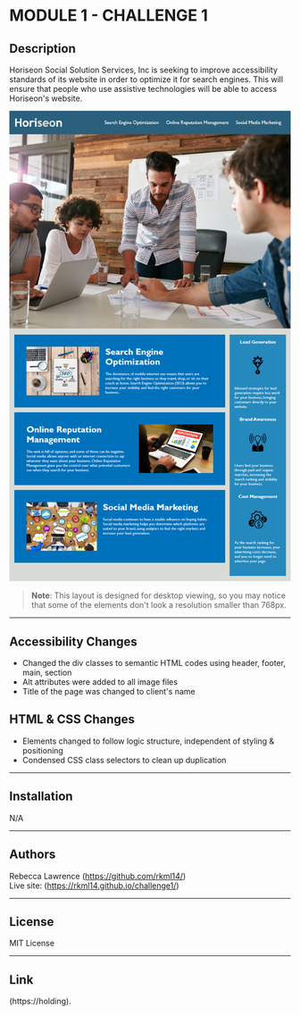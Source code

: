 # MODULE 1 - CHALLENGE 1

## Description


Horiseon Social Solution Services, Inc is seeking to improve accessibility standards of its website in order to optimize it for search engines.  This will ensure that people who use assistive technologies will be able to access Horiseon's website. 



![The Horiseon webpage includes a navigation bar, a header image, and cards with text and images at the bottom of the page.](./assets/images/horiseon-homepage.png)

> **Note**: This layout is designed for desktop viewing, so you may notice that some of the elements don't look  a resolution smaller than 768px. 

---

## Accessibility Changes

- Changed the div classes to semantic HTML codes using header, footer, main, section 
- Alt attributes were added to all image files
- Title of the page was changed to client's name

## HTML & CSS Changes

- Elements changed to follow logic structure, independent of styling & positioning
- Condensed CSS class selectors to clean up duplication

---

## Installation

N/A

---

## Authors

Rebecca Lawrence (https://github.com/rkml14/)  
Live site: (https://rkml14.github.io/challenge1/)

---

## License

MIT License

---

## Link
(https://holding).



